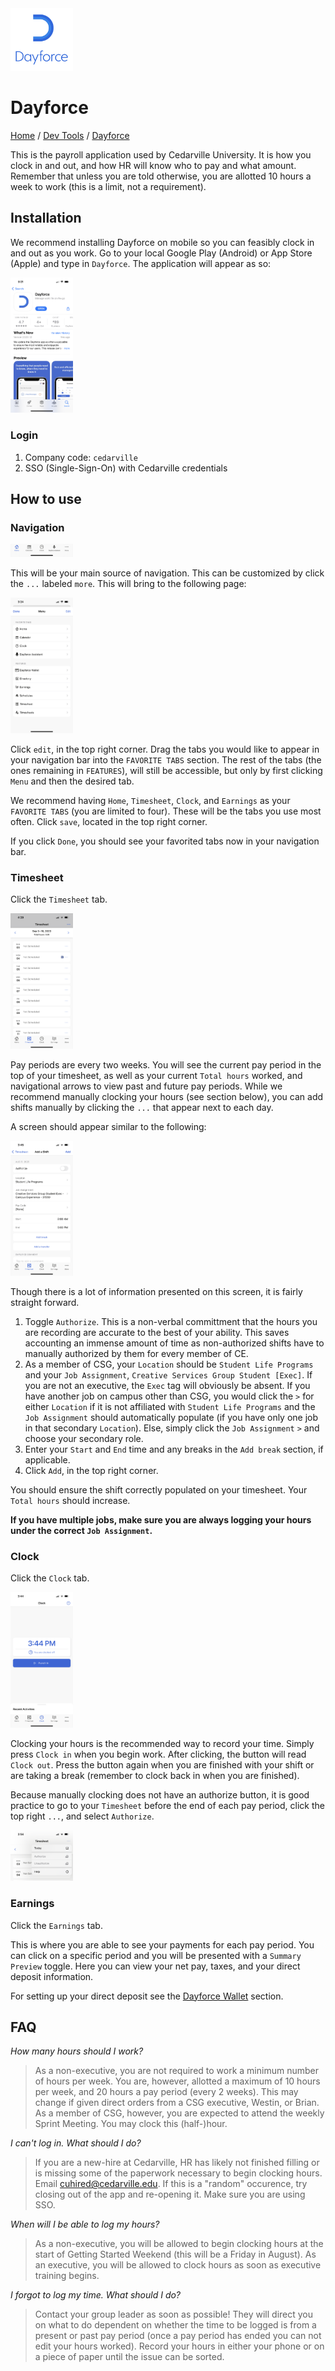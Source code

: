<img src="./images/logo.png" width=100px alt="Dayforce Logo"/>

# Dayforce

[Home](../../Readme.md) / [Dev Tools](../dev-tools.md) / [Dayforce](tool.md)

This is the payroll application used by Cedarville University. It is how you clock in and out, and how HR will know who to pay and what amount. Remember that unless you are told otherwise, you are allotted 10 hours a week to work (this is a limit, not a requirement).

## Installation

We recommend installing Dayforce on mobile so you can feasibly clock in and out as you work. Go to your local Google Play (Android) or App Store (Apple) and type in `Dayforce`. The application will appear as so:  

<img src="./images/mobile_install.png" width=100px alt="Dayforce Mobile"/>

### Login

1. Company code: `cedarville`
2. SSO (Single-Sign-On) with Cedarville credentials

## How to use

### Navigation

<img src="./images/bottom_bar.png" width=100px alt="Bottom Bar"/>

This will be your main source of navigation. This can be customized by click the `...` labeled `more`. This will bring to the following page:

<img src="./images/menu.png" width=100px alt="Menu"/>

Click `edit`, in the top right corner. Drag the tabs you would like to appear in your navigation bar into the `FAVORITE TABS` section. The rest of the tabs (the ones remaining in `FEATURES`), will still be accessible, but only by first clicking `Menu` and then the desired tab.

We recommend having `Home`, `Timesheet`, `Clock`, and `Earnings` as your `FAVORITE TABS` (you are limited to four). These will be the tabs you use most often. Click `save`, located in the top right corner.

If you click `Done`, you should see your favorited tabs now in your navigation bar.

### Timesheet

Click the `Timesheet` tab.

<img src="./images/timesheet.png" width=100px alt="Timesheet"/>

Pay periods are every two weeks. You will see the current pay period in the top of your timesheet, as well as your current `Total hours` worked, and navigational arrows to view past and future pay periods. While we recommend manually clocking your hours (see section below), you can add shifts manually by clicking the `...` that appear next to each day. 

A screen should appear similar to the following:

<img src="./images/shift.png" width=100px alt="Shift"/>

Though there is a lot of information presented on this screen, it is fairly straight forward. 
1. Toggle `Authorize`. This is a non-verbal committment that the hours you are recording are accurate to the best of your ability. This saves accounting an immense amount of time as non-authorized shifts have to manually authorized by them for every member of CE.  
2. As a member of CSG, your `Location` should be `Student Life Programs` and your `Job Assignment`, `Creative Services Group Student [Exec]`. If you are not an executive, the `Exec` tag will obviously be absent. If you have another job on campus other than CSG, you would click the `>` for either `Location` if it is not affiliated with `Student Life Programs` and the `Job Assignment` should automatically populate (if you have only one job in that secondary `Location`). Else, simply click the `Job Assignment` `>` and choose your secondary role. 
3. Enter your `Start` and `End` time and any breaks in the `Add break` section, if applicable.
4. Click `Add`, in the top right corner.

You should ensure the shift correctly populated on your timesheet. Your `Total hours` should increase.

**If you have multiple jobs, make sure you are always logging your hours under the correct `Job Assignment`.**

### Clock

Click the `Clock` tab.

<img src="./images/clock.png" width=100px alt="Clock"/>

Clocking your hours is the recommended way to record your time. Simply press `Clock in` when you begin work. After clicking, the button will read `Clock out`. Press the button again when you are finished with your shift or are taking a break (remember to clock back in when you are finished). 

Because manually clocking does not have an authorize button, it is good practice to go to your `Timesheet` before the end of each pay period, click the top right `...`, and select `Authorize`.

<img src="./images/authorize.png" width=100px alt="Authorize"/>

### Earnings

Click the `Earnings` tab.

This is where you are able to see your payments for each pay period. You can click on a specific period and you will be presented with a `Summary` `Preview` toggle. Here you can view your net pay, taxes, and your direct deposit information.

For setting up your direct deposit see the [Dayforce Wallet](../dayforce-wallet/tool.md) section.

## FAQ

*How many hours should I work?*
> As a non-executive, you are not required to work a minimum number of hours per week. You are, however, allotted a maximum of 10 hours per week, and 20 hours a pay period (every 2 weeks). This may change if given direct orders from a CSG executive, Westin, or Brian.
> As a member of CSG, however, you are expected to attend the weekly Sprint Meeting. You may clock this (half-)hour.

*I can't log in. What should I do?*
> If you are a new-hire at Cedarville, HR has likely not finished filling or is missing some of the paperwork necessary to begin clocking hours. Email [cuhired@cedarville.edu](mailto:`cuhired@cedarville.edu`). 
> If this is a "random" occurence, try closing out of the app and re-opening it. Make sure you are using SSO.

*When will I be able to log my hours?*
> As a non-executive, you will be allowed to begin clocking hours at the start of Getting Started Weekend (this will be a Friday in August).
> As an executive, you will be allowed to clock hours as soon as executive training begins.

*I forgot to log my time. What should I do?*
> Contact your group leader as soon as possible! They will direct you on what to do dependent on whether the time to be logged is from a present or past pay period (once a pay period has ended you can not edit your hours worked). Record your hours in either your phone or on a piece of paper until the issue can be sorted. 